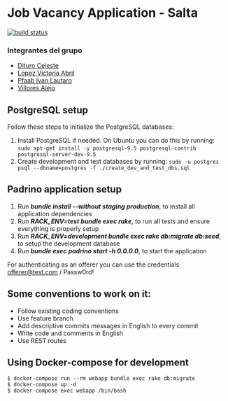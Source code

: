 Job Vacancy Application - Salta
===============================

[![build status](https://gitlab.com/fiuba-memo2/jobvacancy/badges/staging/pipeline.svg)](https://gitlab.com/fiuba-memo2/tp1/salta/-/commits/staging)

### Integrantes del grupo
* [Dituro Celeste](https://gitlab.com/celedituro)
* [Lopez Victoria Abril](https://gitlab.com/vickyylopezz)
* [Pfaab Ivan Lautaro](https://gitlab.com/ipfaab)
* [Villores Alejo](https://gitlab.com/alejovillores)

## PostgreSQL setup

Follow these steps to initialize the PostgreSQL databases:

1. Install PostgreSQL if needed. On Ubuntu you can do this by running:
`sudo apt-get install -y postgresql-9.5 postgresql-contrib postgresql-server-dev-9.5`
1. Create development and test databases by running:
`sudo -u postgres psql --dbname=postgres -f ./create_dev_and_test_dbs.sql`

## Padrino application setup

1. Run **_bundle install --without staging production_**, to install all application dependencies
1. Run **_RACK_ENV=test bundle exec rake_**, to run all tests and ensure everything is properly setup
1. Run **_RACK_ENV=development bundle exec rake db:migrate db:seed_**, to setup the development database
1. Run **_bundle exec padrino start -h 0.0.0.0_**, to start the application

For authenticating as an offerer you can use the credentials offerer@test.com / Passw0rd!

## Some conventions to work on it:

* Follow existing coding conventions
* Use feature branch
* Add descriptive commits messages in English to every commit
* Write code and comments in English
* Use REST routes


## Using Docker-compose for development

```
$ docker-compose run --rm webapp bundle exec rake db:migrate
$ docker-compose up -d
$ docker-compose exec webapp /bin/bash
```